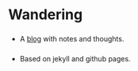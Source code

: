 # Wandering

###
- A [blog][] with notes and thoughts.

###
- Based on jekyll and github pages.

[blog]: http://note.ibaturu.xyz/
